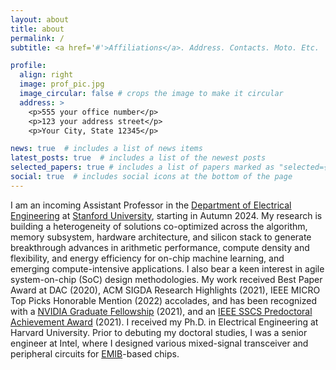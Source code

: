 ```yaml
---
layout: about
title: about
permalink: /
subtitle: <a href='#'>Affiliations</a>. Address. Contacts. Moto. Etc.

profile:
  align: right
  image: prof_pic.jpg
  image_circular: false # crops the image to make it circular
  address: >
    <p>555 your office number</p>
    <p>123 your address street</p>
    <p>Your City, State 12345</p>

news: true  # includes a list of news items
latest_posts: true  # includes a list of the newest posts
selected_papers: true # includes a list of papers marked as "selected={true}"
social: true  # includes social icons at the bottom of the page
---
```


I am an incoming Assistant Professor in the [Department of Electrical Engineering](https://ee.stanford.edu/) at [Stanford University](https://www.stanford.edu/), starting in Autumn 2024.
My research is building a heterogeneity of solutions co-optimized across the algorithm, memory subsystem, hardware architecture, and silicon stack to generate breakthrough advances in arithmetic performance, compute density and flexibility, and energy efficiency for on-chip machine learning, and emerging compute-intensive applications. I also bear a keen interest in agile system-on-chip (SoC) design methodologies. 
My work received Best Paper Award at DAC (2020), ACM SIGDA Research Highlights (2021), IEEE MICRO Top Picks Honorable Mention (2022) accolades, and has been recognized with a [NVIDIA Graduate Fellowship](https://research.nvidia.com/graduate-fellowships/2021) (2021), and an [IEEE SSCS Predoctoral Achievement Award](https://sscs.ieee.org/membership/young-professionals/sscs-predoctoral-achievement-award) (2021).
I received my Ph.D. in Electrical Engineering at Harvard University. Prior to debuting my doctoral studies, I was a senior engineer at Intel, where I designed various mixed-signal transceiver and peripheral circuits for [EMIB](https://www.intel.com/content/www/us/en/corporate/usa-chipmaking/news-and-resources/video-intel-emib-technology-explained.html)-based chips.
